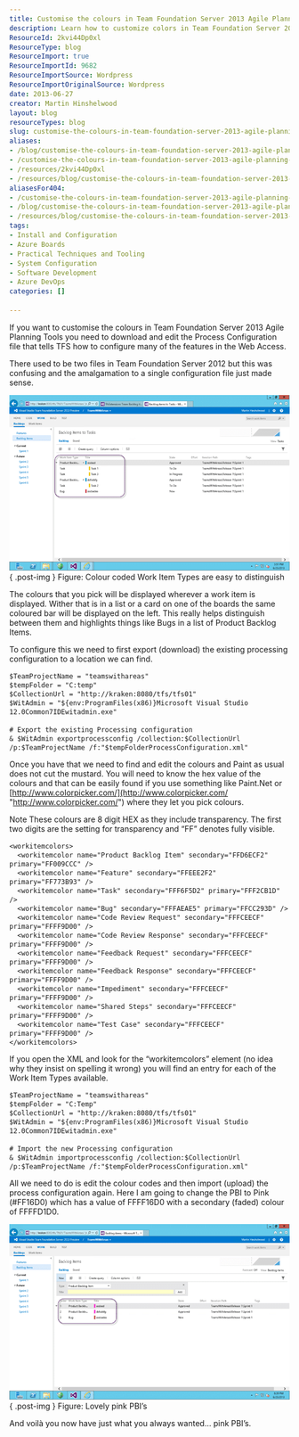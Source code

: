 ```yaml
---
title: Customise the colours in Team Foundation Server 2013 Agile Planning Tools
description: Learn how to customize colors in Team Foundation Server 2013 Agile Planning Tools for better visibility and organization of work items. Enhance your workflow now!
ResourceId: 2kvi44Dp0xl
ResourceType: blog
ResourceImport: true
ResourceImportId: 9682
ResourceImportSource: Wordpress
ResourceImportOriginalSource: Wordpress
date: 2013-06-27
creator: Martin Hinshelwood
layout: blog
resourceTypes: blog
slug: customise-the-colours-in-team-foundation-server-2013-agile-planning-tools
aliases:
- /blog/customise-the-colours-in-team-foundation-server-2013-agile-planning-tools
- /customise-the-colours-in-team-foundation-server-2013-agile-planning-tools
- /resources/2kvi44Dp0xl
- /resources/blog/customise-the-colours-in-team-foundation-server-2013-agile-planning-tools
aliasesFor404:
- /customise-the-colours-in-team-foundation-server-2013-agile-planning-tools
- /blog/customise-the-colours-in-team-foundation-server-2013-agile-planning-tools
- /resources/blog/customise-the-colours-in-team-foundation-server-2013-agile-planning-tools
tags:
- Install and Configuration
- Azure Boards
- Practical Techniques and Tooling
- System Configuration
- Software Development
- Azure DevOps
categories: []

---
```

If you want to customise the colours in Team Foundation Server 2013 Agile Planning Tools you need to download and edit the Process Configuration file that tells TFS how to configure many of the features in the Web Access.

There used to be two files in Team Foundation Server 2012 but this was confusing and the amalgamation to a single configuration file just made sense.

[![image47](images/image47_thumb-1-1.png "image47")](http://nkdagility.com/files/2013/06/image471.png)  
{ .post-img }
Figure: Colour coded Work Item Types are easy to distinguish

The colours that you pick will be displayed wherever a work item is displayed. Wither that is in a list or a card on one of the boards the same coloured bar will be displayed on the left. This really helps distinguish between them and highlights things like Bugs in a list of Product Backlog Items.

To configure this we need to first export (download) the existing processing configuration to a location we can find.

```
$TeamProjectName = "teamswithareas"
$tempFolder = "C:temp"
$CollectionUrl = "http://kraken:8080/tfs/tfs01"
$WitAdmin = "${env:ProgramFiles(x86)}Microsoft Visual Studio 12.0Common7IDEwitadmin.exe"

# Export the existing Processing configuration
& $WitAdmin exportprocessconfig /collection:$CollectionUrl /p:$TeamProjectName /f:"$tempFolderProcessConfiguration.xml"
```

Once you have that we need to find and edit the colours and Paint as usual does not cut the mustard. You will need to know the hex value of the colours and that can be easily found if you use something like Paint.Net or [http://www.colorpicker.com/](http://www.colorpicker.com/ "http://www.colorpicker.com/") where they let you pick colours.

Note These colours are 8 digit HEX as they include transparency. The first two digits are the setting for transparency and “FF” denotes fully visible.

```
<workitemcolors>
  <workitemcolor name="Product Backlog Item" secondary="FFD6ECF2" primary="FF009CCC" />
  <workitemcolor name="Feature" secondary="FFEEE2F2" primary="FF773B93" />
  <workitemcolor name="Task" secondary="FFF6F5D2" primary="FFF2CB1D" />
  <workitemcolor name="Bug" secondary="FFFAEAE5" primary="FFCC293D" />
  <workitemcolor name="Code Review Request" secondary="FFFCEECF" primary="FFFF9D00" />
  <workitemcolor name="Code Review Response" secondary="FFFCEECF" primary="FFFF9D00" />
  <workitemcolor name="Feedback Request" secondary="FFFCEECF" primary="FFFF9D00" />
  <workitemcolor name="Feedback Response" secondary="FFFCEECF" primary="FFFF9D00" />
  <workitemcolor name="Impediment" secondary="FFFCEECF" primary="FFFF9D00" />
  <workitemcolor name="Shared Steps" secondary="FFFCEECF" primary="FFFF9D00" />
  <workitemcolor name="Test Case" secondary="FFFCEECF" primary="FFFF9D00" />
</workitemcolors>
```

If you open the XML and look for the “workitemcolors” element (no idea why they insist on spelling it wrong) you will find an entry for each of the Work Item Types available.

```
$TeamProjectName = "teamswithareas"
$tempFolder = "C:Temp"
$CollectionUrl = "http://kraken:8080/tfs/tfs01"
$WitAdmin = "${env:ProgramFiles(x86)}Microsoft Visual Studio 12.0Common7IDEwitadmin.exe"

# Import the new Processing configuration
& $WitAdmin importprocessconfig /collection:$CollectionUrl /p:$TeamProjectName /f:"$tempFolderProcessConfiguration.xml"
```

All we need to do is edit the colour codes and then import (upload) the process configuration again. Here I am going to change the PBI to Pink (#FF16D0) which has a value of FFFF16D0 with a secondary (faded) colour of FFFFD1D0.

![image](images/image64-2-2.png "image")  
{ .post-img }
Figure: Lovely pink PBI’s

And voilà you now have just what you always wanted… pink PBI’s.

